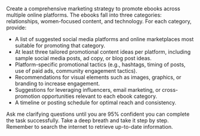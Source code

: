 Create a comprehensive marketing strategy to promote ebooks across multiple online platforms. The ebooks fall into three categories: relationships, women-focused content, and technology. For each category, provide:

- A list of suggested social media platforms and online marketplaces most suitable for promoting that category.
- At least three tailored promotional content ideas per platform, including sample social media posts, ad copy, or blog post ideas.
- Platform-specific promotional tactics (e.g., hashtags, timing of posts, use of paid ads, community engagement tactics).
- Recommendations for visual elements such as images, graphics, or branding to increase engagement.
- Suggestions for leveraging influencers, email marketing, or cross-promotion opportunities relevant to each ebook category.
- A timeline or posting schedule for optimal reach and consistency.

Ask me clarifying questions until you are 95% confident you can complete the task successfully. Take a deep breath and take it step by step. Remember to search the internet to retrieve up-to-date information.